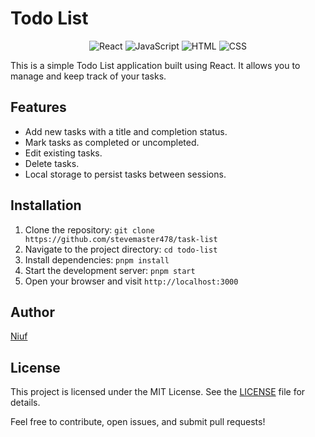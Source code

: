 # Todo List

<p align="center">
  <img src="https://img.shields.io/badge/React-18.2.0-blue?logo=react" alt="React">
  <img src="https://img.shields.io/badge/JavaScript-ES6-yellow?logo=javascript" alt="JavaScript">
  <img src="https://img.shields.io/badge/HTML-5-orange?logo=html5" alt="HTML">
  <img src="https://img.shields.io/badge/CSS-3-blue?logo=css3" alt="CSS">
</p>


This is a simple Todo List application built using React. It allows you to manage and keep track of your tasks.

## Features

- Add new tasks with a title and completion status.
- Mark tasks as completed or uncompleted.
- Edit existing tasks.
- Delete tasks.
- Local storage to persist tasks between sessions.

## Installation

1. Clone the repository: `git clone https://github.com/stevemaster478/task-list`
2. Navigate to the project directory: `cd todo-list`
3. Install dependencies: `pnpm install`
4. Start the development server: `pnpm start`
5. Open your browser and visit `http://localhost:3000`


## Author

[Niuf](https://github.com/stevemaster478)

## License

This project is licensed under the MIT License. See the [LICENSE](LICENSE) file for details.

Feel free to contribute, open issues, and submit pull requests!
